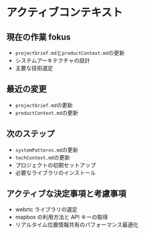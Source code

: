# アクティブコンテキスト

## 現在の作業 fokus

- `projectbrief.md`と`productContext.md`の更新
- システムアーキテクチャの設計
- 主要な技術選定

## 最近の変更

- `projectbrief.md`の更新
- `productContext.md`の更新

## 次のステップ

- `systemPatterns.md`の更新
- `techContext.md`の更新
- プロジェクトの初期セットアップ
- 必要なライブラリのインストール

## アクティブな決定事項と考慮事項

- webrtc ライブラリの選定
- mapbox の利用方法と API キーの取得
- リアルタイム位置情報共有のパフォーマンス最適化
